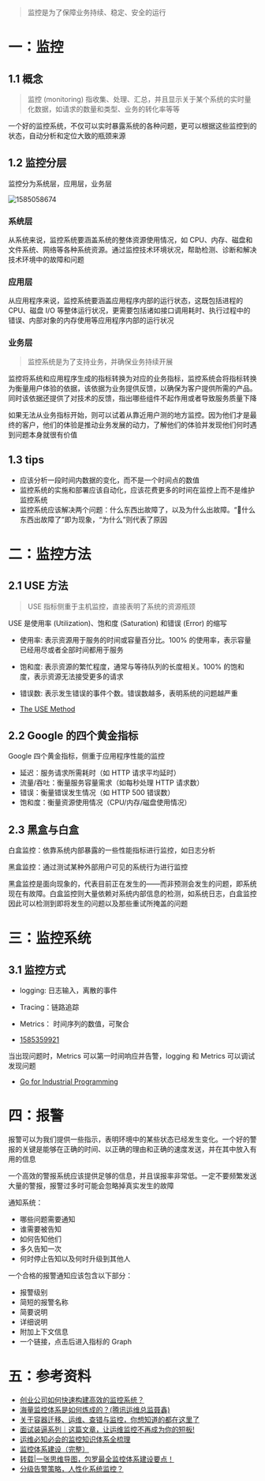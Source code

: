 > 监控是为了保障业务持续、稳定、安全的运行

# 一：监控

## 1.1 概念

> 监控 (monitoring) 指收集、处理、汇总，并且显示关于某个系统的实时量化数据，如请求的数量和类型、业务的转化率等等

一个好的监控系统，不仅可以实时暴露系统的各种问题，更可以根据这些监控到的状态，自动分析和定位大致的瓶颈来源

## 1.2 监控分层

监控分为系统层，应用层，业务层

![1585058674](http://pic.haoyu95.cn/uploads/big/afb65ffb0af08b4ae44265369dee13ee.png)


### 系统层

从系统来说，监控系统要涵盖系统的整体资源使用情况，如 CPU、内存、磁盘和文件系统、网络等各种系统资源。通过监控技术环境状况，帮助检测、诊断和解决技术环境中的故障和问题

### 应用层

从应用程序来说，监控系统要涵盖应用程序内部的运行状态，这既包括进程的 CPU、磁盘 I/O 等整体运行状况，更需要包括诸如接口调用耗时、执行过程中的错误、内部对象的内存使用等应用程序内部的运行状况

### 业务层

> 监控系统是为了支持业务，并确保业务持续开展

监控将系统和应用程序生成的指标转换为对应的业务指标，监控系统会将指标转换为衡量用户体验的依据，该依据为业务提供反馈，以确保为客户提供所需的产品。同时该依据还提供了对技术的反馈，指出哪些组件不起作用或者导致服务质量下降

如果无法从业务指标开始，则可以试着从靠近用户测的地方监控。因为他们才是最终的客户，他们的体验是推动业务发展的动力，了解他们的体验并发现他们何时遇到问题本身就很有价值


## 1.3 tips

- 应该分析一段时间内数据的变化，而不是一个时间点的数值
- 监控系统的实施和部署应该自动化，应该花费更多的时间在监控上而不是维护监控系统
- 监控系统应该解决两个问题：什么东西出故障了，以及为什么出故障。“什么东西出故障了”即为现象，“为什么”则代表了原因


# 二：监控方法

## 2.1 USE 方法

> USE 指标侧重于主机监控，直接表明了系统的资源瓶颈

USE 是使用率 (Utilization)、饱和度 (Saturation) 和错误 (Error) 的缩写

- 使用率: 表示资源用于服务的时间或容量百分比。100% 的使用率，表示容量已经用尽或者全部时间都用于服务
- 饱和度: 表示资源的繁忙程度，通常与等待队列的长度相关。100% 的饱和度，表示资源无法接受更多的请求
- 错误数: 表示发生错误的事件个数。错误数越多，表明系统的问题越严重

- [The USE Method](http://brendangregg.com/usemethod.html)

## 2.2 Google 的四个黄金指标

Google 四个黄金指标，侧重于应用程序性能的监控

- 延迟：服务请求所需耗时（如 HTTP 请求平均延时）
- 流量/吞吐：衡量服务容量需求（如每秒处理 HTTP 请求数）
- 错误：衡量错误发生情况（如 HTTP 500 错误数）
- 饱和度：衡量资源使用情况（CPU/内存/磁盘使用情况）

## 2.3 黑盒与白盒

白盒监控：依靠系统内部暴露的一些性能指标进行监控，如日志分析

黑盒监控：通过测试某种外部用户可见的系统行为进行监控

黑盒监控是面向现象的，代表目前正在发生的——而非预测会发生的问题，即系统现在有故障。白盒监控则大量依赖对系统内部信息的检测，如系统日志，白盒监控因此可以检测到即将发生的问题以及那些重试所掩盖的问题


# 三：监控系统

## 3.1 监控方式

- logging: 日志输入，离散的事件
- Tracing：链路追踪
- Metrics： 时间序列的数值，可聚合

- [1585359921](http://pic.haoyu95.cn/uploads/big/11f9595d40875cfdf211702f8384b2a5.png)

当出现问题时，Metrics 可以第一时间响应并告警，logging 和 Metrics 可以调试发现问题

- [Go for Industrial Programming](https://peter.bourgon.org/go-for-industrial-programming/)


# 四：报警

报警可以为我们提供一些指示，表明环境中的某些状态已经发生变化。一个好的警报的关键是能够在正确的时间、以正确的理由和正确的速度发送，并在其中放入有用的信息

一个高效的警报系统应该提供足够的信息，并且误报率非常低。一定不要频繁发送大量的警报，报警过多时可能会忽略掉真实发生的故障

通知系统：

- 哪些问题需要通知
- 谁需要被告知
- 如何告知他们
- 多久告知一次
- 何时停止告知以及何时升级到其他人

一个合格的报警通知应该包含以下部分：

- 报警级别
- 简短的报警名称
- 简要说明
- 详细说明
- 附加上下文信息
- 一个链接，点击后进入指标的 Graph


# 五：参考资料

- [创业公司如何快速构建高效的监控系统？](https://www.jianshu.com/p/db8b70e0bb44)
- [海量监控体系是如何炼成的？(腾讯运维总监聂鑫)](https://www.jianshu.com/p/8a1b426eff71)
- [关于容器迁移、运维、查错与监控，你想知道的都在这里了](https://developer.aliyun.com/article/719818)
- [面试装逼系列｜这篇文章，让运维监控不再成为你的短板!](https://segmentfault.com/a/1190000020990098)
- [运维必知必会的监控知识体系全梳理](http://www.ciotimes.com/Infrastructure/166668.html)
- [监控体系建设（完整）](http://www.yunweipai.com/archives/15189.html)
- [转载|一张思维导图，包罗最全监控体系建设要点！](https://www.jianshu.com/p/cb655afedc98)
- [分级告警策略，人性化系统监控？](https://mp.weixin.qq.com/s?__biz=MjM5ODYxMDA5OQ==&mid=2651960843&idx=1&sn=dcbb3d84f413b95fff4628c06da12003&chksm=bd2d03d78a5a8ac15be0757d923b7ccd34307958f0a49fa2fdbd55f1d1548be401fe42e831a9&scene=21#wechat_redirect)
